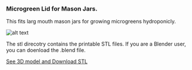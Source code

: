 ### Microgreen Lid for Mason Jars.
This fits larg mouth mason jars for growing microgreens hydroponicly.

![alt text](3d-print/microgreen-lid/images/microgreen-lid.png "Hydrocube")

The stl direcotry contains the printable STL files.  If you are a Blender user, you can doenload the .blend file. 

[See 3D model and Download STL](https://github.com/WillWelker/3d-print/blob/master/microgreen-lid/stl/microgreen-lid-screen.stl)
